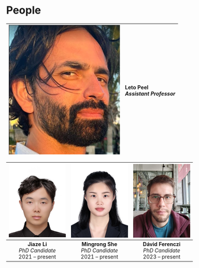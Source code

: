 # People


| ![Leto](img/leto_300.png) | Leto Peel <br />*Assistant Professor* |
|  :--: | :-- |



| ![jiaze](img/jiaze.png)  | ![jiaze](img/mingrong.png)  | ![jiaze](img/david.png)  |
| :--: | :--: | :--: |
| **Jiaze Li** <br />*PhD Candidate*<br />2021 – present | **Mingrong She** <br />*PhD Candidate*<br />2021 – present | **Dávid Ferenczi** <br />*PhD Candidate*<br />2023 – present |



